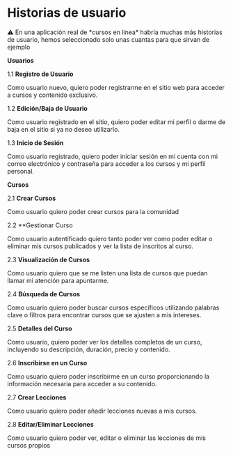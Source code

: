 # Historias de usuario

<aside>
⚠️ En una aplicación real de *cursos en linea* habría muchas más historias de usuario, hemos seleccionado solo unas cuantas para que sirvan de ejemplo

</aside>

**Usuarios**

1.1 **Registro de Usuario**

Como usuario nuevo, quiero poder registrarme en el sitio web para acceder a cursos y contenido exclusivo.

1.2 **Edición/Baja de Usuario**

Como usuario registrado en el sitio, quiero poder editar mi perfil o darme de baja en el sitio si ya no deseo utilizarlo.

1.3 **Inicio de Sesión**

Como usuario registrado, quiero poder iniciar sesión en mi cuenta con mi correo electrónico y contraseña para acceder a los cursos y mi perfil personal.

**Cursos**

2.1 **Crear Cursos**

Como usuario quiero poder crear cursos para la comunidad

2.2 **Gestionar Curso

Como usuario autentificado quiero tanto poder ver como poder editar o eliminar mis cursos publicados y ver la lista de inscritos al curso.

2.3 **Visualización de Cursos**

Como usuario quiero que se me listen una lista de cursos que puedan llamar mi atención para apuntarme.

2.4 **Búsqueda de Cursos**

Como usuario quiero poder buscar cursos específicos utilizando palabras clave o filtros para encontrar cursos que se ajusten a mis intereses.

2.5 **Detalles del Curso**

Como usuario, quiero poder ver los detalles completos de un curso, incluyendo su descripción, duración, precio y contenido.

2.6 **Inscribirse en un Curso**

Como usuario quiero poder inscribirme en un curso proporcionando la información necesaria para acceder a su contenido.

2.7 **Crear Lecciones**

Como usuario quiero poder añadir lecciones nuevas a mis cursos.

2.8 **Editar/Eliminar Lecciones**

Como usuario quiero poder ver, editar o eliminar las lecciones de mis cursos propios



